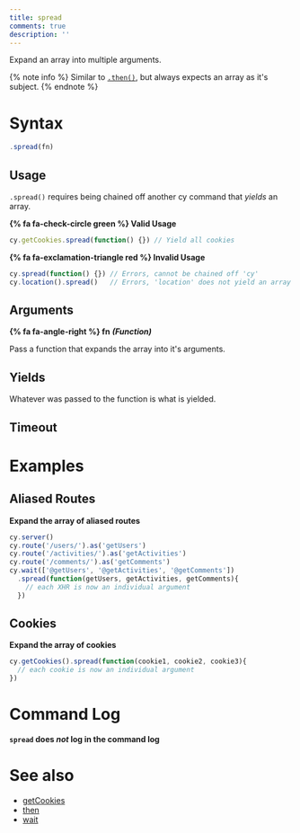 ```yaml
---
title: spread
comments: true
description: ''
---
```


Expand an array into multiple arguments.

{% note info %}
Similar to [`.then()`](https://on.cypress.io/api/then), but always expects an array as it's subject.
{% endnote %}

# Syntax

```javascript
.spread(fn)
```

## Usage

`.spread()` requires being chained off another cy command that *yields* an array.

**{% fa fa-check-circle green %} Valid Usage**

```javascript
cy.getCookies.spread(function() {}) // Yield all cookies
```

**{% fa fa-exclamation-triangle red %} Invalid Usage**

```javascript
cy.spread(function() {}) // Errors, cannot be chained off 'cy'
cy.location().spread()   // Errors, 'location' does not yield an array
```

## Arguments

**{% fa fa-angle-right %} fn** ***(Function)***

Pass a function that expands the array into it's arguments.

## Yields

Whatever was passed to the function is what is yielded.

## Timeout

# Examples

## Aliased Routes

**Expand the array of aliased routes**

```javascript
cy.server()
cy.route('/users/').as('getUsers')
cy.route('/activities/').as('getActivities')
cy.route('/comments/').as('getComments')
cy.wait(['@getUsers', '@getActivities', '@getComments'])
  .spread(function(getUsers, getActivities, getComments){
    // each XHR is now an individual argument
  })
```

## Cookies

**Expand the array of cookies**

```javascript
cy.getCookies().spread(function(cookie1, cookie2, cookie3){
  // each cookie is now an individual argument
})
```

# Command Log

**`spread` does *not* log in the command log**

# See also

- [getCookies](https://on.cypress.io/api/getCookies)
- [then](https://on.cypress.io/api/then)
- [wait](https://on.cypress.io/api/wait)
